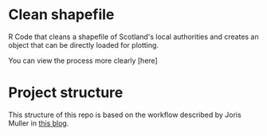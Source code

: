 # Clean shapefile

R Code that cleans a shapefile of Scotland's local authorities and creates an object that can be directly loaded for plotting.

You can view the process more clearly [here]

# Project structure

This structure of this repo is based on the workflow described by Joris Muller in [this blog](http://blog.jom.link/implementation_basic_reproductible_workflow.html).

